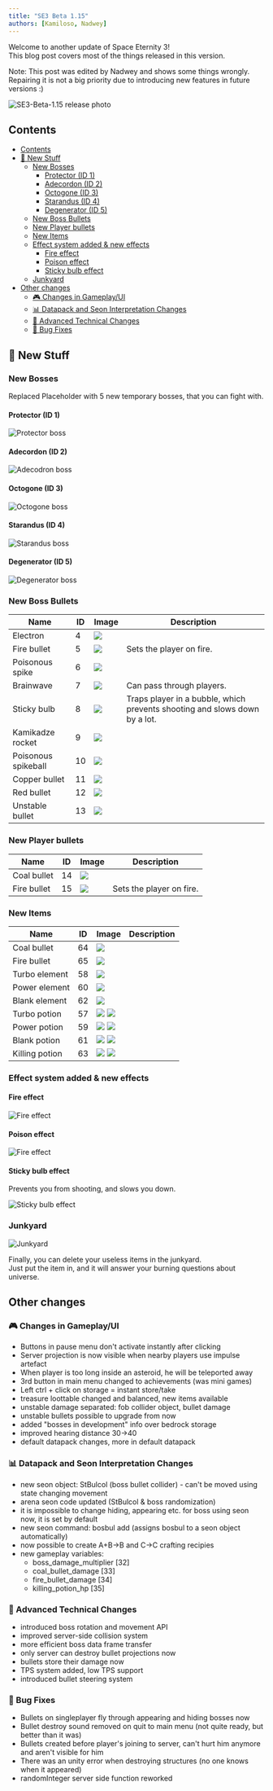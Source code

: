 ```yaml
---
title: "SE3 Beta 1.15"
authors: [Kamiloso, Nadwey]
---
```


Welcome to another update of Space Eternity 3!  
This blog post covers most of the things released in this version.

Note: This post was edited by Nadwey and shows some things wrongly. Repairing
it is not a big priority due to introducing new features in future versions :)

![SE3-Beta-1.15 release photo](https://nadwey.pl/kamiloso/SE3/Images/SE3-Beta-1.15.png)

## Contents

- [Contents](#contents)
- [🚀 New Stuff](#-new-stuff)
  - [New Bosses](#new-bosses)
    - [Protector (ID 1)](#protector-id-1)
    - [Adecordon (ID 2)](#adecordon-id-2)
    - [Octogone (ID 3)](#octogone-id-3)
    - [Starandus (ID 4)](#starandus-id-4)
    - [Degenerator (ID 5)](#degenerator-id-5)
  - [New Boss Bullets](#new-boss-bullets)
  - [New Player bullets](#new-player-bullets)
  - [New Items](#new-items)
  - [Effect system added \& new effects](#effect-system-added--new-effects)
    - [Fire effect](#fire-effect)
    - [Poison effect](#poison-effect)
    - [Sticky bulb effect](#sticky-bulb-effect)
  - [Junkyard](#junkyard)
- [Other changes](#other-changes)
  - [🎮 Changes in Gameplay/UI](#-changes-in-gameplayui)
  - [📊 Datapack and Seon Interpretation Changes](#-datapack-and-seon-interpretation-changes)
  - [🔧 Advanced Technical Changes](#-advanced-technical-changes)
  - [🐛 Bug Fixes](#-bug-fixes)


## 🚀 New Stuff

### New Bosses

Replaced Placeholder with 5 new temporary bosses, that you can fight with.

#### Protector (ID 1)

![Protector boss](/img/2023-04-16-blog/protector.png)

#### Adecordon (ID 2)

![Adecodron boss](/img/2023-04-16-blog/adecodron.png)

#### Octogone (ID 3)

![Octogone boss](/img/2023-04-16-blog/octogone.png)

#### Starandus (ID 4)

![Starandus boss](/img/2023-04-16-blog/starandus.png)

#### Degenerator (ID 5)

![Degenerator boss](/img/2023-04-16-blog/degenerator.png)

### New Boss Bullets

| Name                | ID  | Image                                             | Description                                                                |
| ------------------- | --- | ------------------------------------------------- | -------------------------------------------------------------------------- |
| Electron            | 4   | ![](/img/2023-04-16-blog/electron.png)            |                                                                            |
| Fire bullet         | 5   | ![](/img/2023-04-16-blog/fire-bullet.png)         | Sets the player on fire.                                                   |
| Poisonous spike     | 6   | ![](/img/2023-04-16-blog/poisonous-spike.png)     |                                                                            |
| Brainwave           | 7   | ![](/img/2023-04-16-blog/brainwave.png)           | Can pass through players.                                                  |
| Sticky bulb         | 8   | ![](/img/2023-04-16-blog/sticky-bulb.png)         | Traps player in a bubble, which prevents shooting and slows down by a lot. |
| Kamikadze rocket    | 9   | ![](/img/2023-04-16-blog/kamikadze-rocket.png)    |                                                                            |
| Poisonous spikeball | 10  | ![](/img/2023-04-16-blog/poisonous-spikeball.png) |                                                                            |
| Copper bullet       | 11  | ![](/img/2023-04-16-blog/copper-bullet.png)       |                                                                            |
| Red bullet          | 12  | ![](/img/2023-04-16-blog/red-bullet.png)          |                                                                            |
| Unstable bullet     | 13  | ![](/img/2023-04-16-blog/unstable-bullet.png)     |                                                                            |

### New Player bullets

| Name        | ID  | Image                                            | Description              |
| ----------- | --- | ------------------------------------------------ | ------------------------ |
| Coal bullet | 14  | ![](/img/2023-04-16-blog/coal-bullet.png)        |                          |
| Fire bullet | 15  | ![](/img/2023-04-16-blog/fire-bullet-player.png) | Sets the player on fire. |

### New Items

| Name           | ID  | Image                                                                   | Description |
| -------------- | --- | ----------------------------------------------------------------------- | ----------- |
| Coal bullet    | 64  | ![](/img/2023-04-16-blog/Nn64.png)                                      |             |
| Fire bullet    | 65  | ![](/img/2023-04-16-blog/Nn65.png)                                      |             |
| Turbo element  | 58  | ![](/img/2023-04-16-blog/Nn58.png)                                      |             |
| Power element  | 60  | ![](/img/2023-04-16-blog/Nn60.png)                                      |             |
| Blank element  | 62  | ![](/img/2023-04-16-blog/Nn62.png)                                      |             |
| Turbo potion   | 57  | ![](/img/2023-04-16-blog/Nn57A.png) ![](/img/2023-04-16-blog/Nn57U.png) |             |
| Power potion   | 59  | ![](/img/2023-04-16-blog/Nn59A.png) ![](/img/2023-04-16-blog/Nn59U.png) |             |
| Blank potion   | 61  | ![](/img/2023-04-16-blog/Nn61A.png) ![](/img/2023-04-16-blog/Nn61U.png) |             |
| Killing potion | 63  | ![](/img/2023-04-16-blog/Nn63A.png) ![](/img/2023-04-16-blog/Nn63U.png) |             |

### Effect system added & new effects

#### Fire effect

![Fire effect](/img/2023-04-16-blog/fire-effect.png)

#### Poison effect

![Fire effect](/img/2023-04-16-blog/poison-effect.png)

#### Sticky bulb effect

Prevents you from shooting, and slows you down.

![Sticky bulb effect](/img/2023-04-16-blog/sticky-bulb-effect.png)

### Junkyard

![Junkyard](/img/2023-04-16-blog/junkyard.png)

Finally, you can delete your useless items in the junkyard.  
Just put the item in, and it will answer your burning questions about universe.

## Other changes

### 🎮 Changes in Gameplay/UI

-   Buttons in pause menu don't activate instantly after clicking
-   Server projection is now visible when nearby players use impulse artefact
-   When player is too long inside an asteroid, he will be teleported away
-   3rd button in main menu changed to achievements (was mini games)
-   Left ctrl + click on storage = instant store/take
-   treasure loottable changed and balanced, new items available
-   unstable damage separated: fob collider object, bullet damage
-   unstable bullets possible to upgrade from now
-   added "bosses in development" info over bedrock storage
-   improved hearing distance 30->40
-   default datapack changes, more in default datapack

### 📊 Datapack and Seon Interpretation Changes

-   new seon object: StBulcol (boss bullet collider) - can't be moved using state changing movement
-   arena seon code updated (StBulcol & boss randomization)
-   it is impossible to change hiding, appearing etc. for boss using seon now, it is set by default
-   new seon command: bosbul add (assigns bosbul to a seon object automatically)
-   now possible to create A+B->B and C->C crafting recipies
-   new gameplay variables:
    -   boss_damage_multiplier [32]
    -   coal_bullet_damage [33]
    -   fire_bullet_damage [34]
    -   killing_potion_hp [35]

### 🔧 Advanced Technical Changes

-   introduced boss rotation and movement API
-   improved server-side collision system
-   more efficient boss data frame transfer
-   only server can destroy bullet projections now
-   bullets store their damage now
-   TPS system added, low TPS support
-   introduced bullet steering system

### 🐛 Bug Fixes

-   Bullets on singleplayer fly through appearing and hiding bosses now
-   Bullet destroy sound removed on quit to main menu (not quite ready, but better than it was)
-   Bullets created before player's joining to server, can't hurt him anymore and aren't visible for him
-   There was an unity error when destroying structures (no one knows when it appeared)
-   randomInteger server side function reworked
